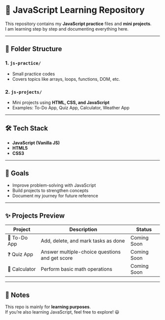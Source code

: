 # 🚀 JavaScript Learning Repository  

This repository contains my **JavaScript practice** files and **mini projects**.  
I am learning step by step and documenting everything here.  

---

## 📂 Folder Structure  

### 1. `js-practice/`  
- Small practice codes  
- Covers topics like arrays, loops, functions, DOM, etc.  

### 2. `js-projects/`  
- Mini projects using **HTML, CSS, and JavaScript**  
- Examples: To-Do App, Quiz App, Calculator, Weather App  

---

## 🛠️ Tech Stack  
- **JavaScript (Vanilla JS)**  
- **HTML5**  
- **CSS3**  

---

## 🎯 Goals  
- Improve problem-solving with JavaScript  
- Build projects to strengthen concepts  
- Document my journey for future reference  

---

## ✨ Projects Preview  

| Project       | Description                                   | Status        |
|---------------|-----------------------------------------------|---------------|
| 📝 To-Do App  | Add, delete, and mark tasks as done            | Coming Soon   |
| ❓ Quiz App   | Answer multiple-choice questions and get score | Coming Soon   |
| 🔢 Calculator | Perform basic math operations                  | Coming Soon   |


---

## 📌 Notes  
This repo is mainly for **learning purposes**.  
If you’re also learning JavaScript, feel free to explore! 😃  
